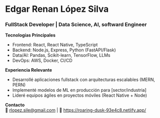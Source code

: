 # **Edgar Renan López Silva**  
### FullStack Developer | Data Science, AI, softward Engineer  

**Tecnologías Principales**  
- Frontend: React, React Native, TypeScript  
- Backend: Node.js, Express, Python (FastAPI/Flask)  
- Data/AI: Pandas, Scikit-learn, TensorFlow, LLMs  
- DevOps: AWS, Docker, CI/CD  

**Experiencia Relevante**  
- Desarrollé aplicaciones fullstack con arquitecturas escalables (MERN, PERN)  
- Implementé modelos de ML en producción para [sector/industria]  
- Lideré equipos ágiles en proyectos móviles (React Native + Node)  

**Contacto**  
📩 rlopez.sile@gmail.com | 🔗 https://roaring-dusk-93e4c8.netlify.app/